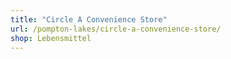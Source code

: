 ```yaml
---
title: "Circle A Convenience Store"
url: /pompton-lakes/circle-a-convenience-store/
shop: Lebensmittel
---
```

